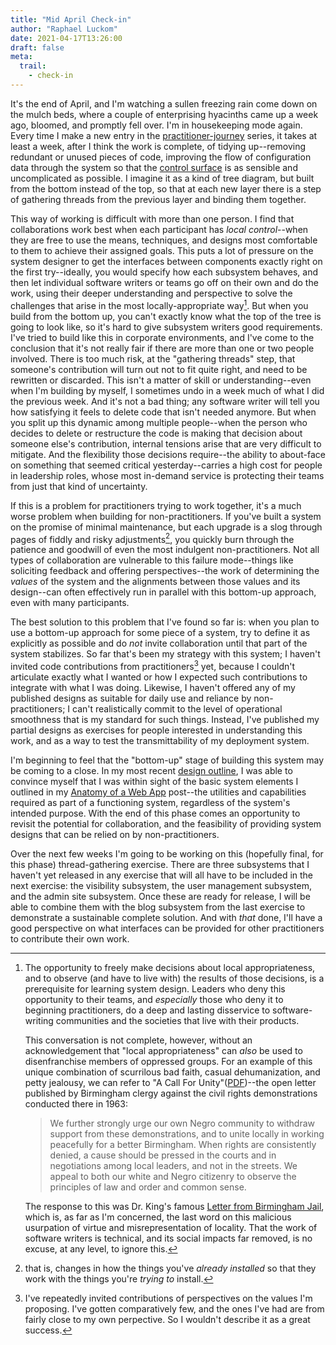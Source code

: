 ```yaml
---
title: "Mid April Check-in"
author: "Raphael Luckom"
date: 2021-04-17T13:26:00
draft: false
meta:
  trail:
    - check-in
---
```

It's the end of April, and I'm watching a sullen freezing rain come down on the mulch beds,
where a couple of enterprising hyacinths came up a week ago, bloomed, and promptly fell over.
I'm in housekeeping mode again. Every time I make a new entry in the [practitioner-journey](https://raphaelluckom.com/trails/practitioner-journey.html)
series, it takes at least a week, after I think the work is complete, of tidying up--removing
redundant or unused pieces of code, improving the flow of configuration data through the system
so that the [control surface](https://raphaelluckom.com/posts/almond_shape.html) is as sensible
and uncomplicated as possible. I imagine it as a kind of tree diagram, but built from the bottom instead
of the top, so that at each new layer there is a step of gathering threads from the previous layer
and binding them together.

This way of working is difficult with more than one person. I find that collaborations work best when each
participant has _local control_--when they are free to use the means, techniques, and designs most comfortable
to them to achieve their assigned goals. This puts a lot of pressure on the system designer to get the
interfaces between components exactly right on the first try--ideally, you would specify how each subsystem
behaves, and then let individual software writers or teams go off on their own and do the work, using their
deeper understanding and perspective to solve the challenges that arise in the most locally-appropriate way[^1].
But when you build from the bottom up, you can't exactly know what the top of the tree is going to look like,
so it's hard to give subsystem writers good requirements. I've tried to build like this in corporate environments,
and I've come to the conclusion that it's not really fair if there are more than one or two people involved.
There is too much risk, at the "gathering threads" step, that someone's contribution will turn out not to fit quite
right, and need to be rewritten or discarded. This isn't a matter of skill or understanding--even when I'm building
by myself, I sometimes undo in a week much of what I did the previous week. And it's not a bad thing; any software writer
will tell you how satisfying it feels to delete code that isn't needed anymore. But when you split up this dynamic
among multiple people--when the person who decides to delete or restructure the code is making that decision about
someone else's contribution, internal tensions arise that are very difficult to mitigate. And the flexibility those
decisions require--the ability to about-face on something that seemed critical yesterday--carries a high cost for
people in leadership roles, whose most in-demand service is protecting their teams from just that kind of uncertainty.

If this is a problem for practitioners trying to work together, it's a much worse problem when building for
non-practitioners. If you've built a system on the promise of minimal maintenance, but each upgrade is a slog
through pages of fiddly and risky adjustments[^2], you quickly burn through the patience and goodwill of even the
most indulgent non-practitioners. Not all types of collaboration are vulnerable to this failure mode--things like
soliciting feedback and offering perspectives--the work of determining the _values_ of the system and the alignments
between those values and its design--can often effectively run in parallel with this bottom-up approach, even with
many participants.

The best solution to this problem that I've found so far is: when you plan to use a bottom-up approach for some piece
of a system, try to define it as explicitly as possible and do _not_ invite collaboration until that part of the system
stabilizes. So far that's been my strategy with this system; I haven't invited code contributions from practitioners[^3]
yet, because I couldn't articulate exactly what I wanted or how I expected such contributions to integrate with what I was doing.
Likewise, I haven't offered any of my published designs as suitable for daily use and reliance by non-practitioners; I
can't realistically commit to the level of operational smoothness that is my standard for such things. Instead, I've published
my partial designs as exercises for people interested in understanding this work, and as a way to test the transmittability
of my deployment system.

I'm beginning to feel that the "bottom-up" stage of building this system may be coming to a close. In my most recent
[design outline](https://raphaelluckom.com/posts/system_notes_001.html), I was able to convince myself that I was within sight
of the basic system elements I outlined in my [Anatomy of a Web App](https://raphaelluckom.com/posts/anatomy_of_a_web_service.html)
post--the utilities and capabilities required as part of a functioning system, regardless of the system's intended purpose.
With the end of this phase comes an opportunity to revisit the potential for collaboration, and the feasibility of providing
system designs that can be relied on by non-practitioners.

Over the next few weeks I'm going to be working on this (hopefully final, for this phase) thread-gathering exercise. There are
three subsystems that I haven't yet released in any exercise that will all have to be included in the next exercise: the visibility
subsystem, the user management subsystem, and the admin site subsystem. Once these are ready for release, I will be able to combine
them with the blog subsystem from the last exercise to demonstrate a sustainable complete solution. And with _that_ done, I'll have
a good perspective on what interfaces can be provided for other practitioners to contribute their own work.

[^1]: The opportunity to freely make decisions about local appropriateness, and to observe (and have to live with)
      the results of those decisions, is a prerequisite for learning system design. Leaders who deny this opportunity
      to their teams, and _especially_ those who deny it to beginning practitioners, do a deep and lasting disservice
      to software-writing communities and the societies that live with their products.

      This conversation is not complete, however, without an acknowledgement that "local appropriateness" can _also_
      be used to disenfranchise members of oppressed groups. For an example of this unique combination
      of scurrilous bad faith, casual dehumanization, and petty jealousy, we can refer to "A Call For Unity"([PDF](https://web.archive.org/web/20181229055408/https://moodle.tiu.edu/pluginfile.php/57183/mod_resource/content/1/StatementAndResponseKingBirmingham1.pdf))--the
      open letter published by Birmingham clergy against the civil rights demonstrations conducted there in 1963:

      > We further strongly urge our own Negro community to withdraw support from these demonstrations, and to unite locally 
      > in working peacefully for a better Birmingham. When rights are consistently denied, a cause should be pressed in 
      > the courts and in negotiations among local leaders, and not in the streets. We appeal to both our white and Negro 
      > citizenry to observe the principles of law and order and common sense.

      The response to this was Dr. King's famous [Letter from Birmingham Jail](https://www.africa.upenn.edu/Articles_Gen/Letter_Birmingham.html),
      which is, as far as I'm concerned, the last word on this malicious usurpation of virtue and misrepresentation of locality.
      That the work of software writers is technical, and its social impacts far removed, is no excuse, at any level, to ignore this.

[^2]: that is, changes in how the things you've _already installed_ so that they work with the things you're
      _trying to_ install.

[^3]: I've repeatedly invited contributions of perspectives on the values I'm proposing. I've gotten comparatively few,
      and the ones I've had are from fairly close to my own perpective. So I wouldn't describe it as a great success.
